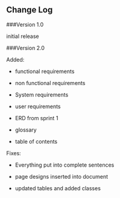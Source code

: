 ## Change Log

###Version 1.0
 
  initial release
  
###Version 2.0

  Added:
  
  - functional requirements
  
  - non functional requirements 
  
  - System requirements
  
  - user requirements
  
  - ERD from sprint 1
  
  - glossary
  
  - table of contents
  
Fixes: 
  
  - Everything put into complete sentences
  
  - page designs inserted into document
  
  - updated tables and added classes

  
